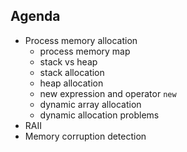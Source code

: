 ## Agenda

* <!-- .element: class="fragment fade-in" --> Process memory allocation
  * <!-- .element: class="fragment fade-in" --> process memory map
  * <!-- .element: class="fragment fade-in" --> stack vs heap
  * <!-- .element: class="fragment fade-in" --> stack allocation
  * <!-- .element: class="fragment fade-in" --> heap allocation
  * <!-- .element: class="fragment fade-in" --> new expression and operator <code>new</code>
  * <!-- .element: class="fragment fade-in" --> dynamic array allocation
  * <!-- .element: class="fragment fade-in" --> dynamic allocation problems
* <!-- .element: class="fragment fade-in" --> RAII
* <!-- .element: class="fragment fade-in" --> Memory corruption detection